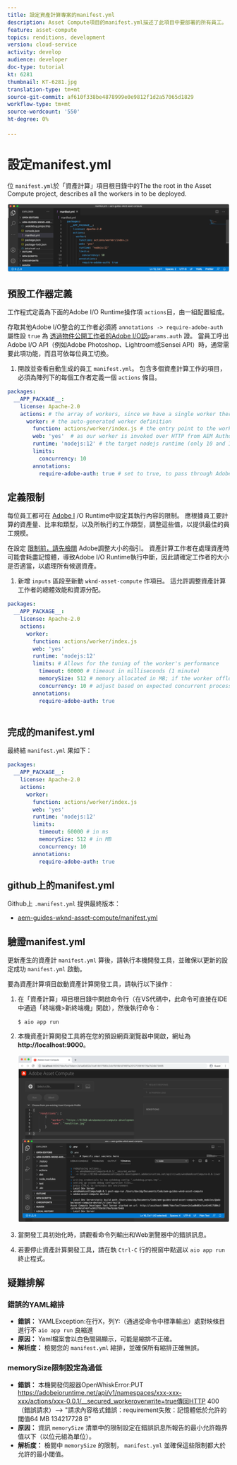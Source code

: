 ```yaml
---
title: 設定資產計算專案的manifest.yml
description: Asset Compute項目的manifest.yml描述了此項目中要部署的所有員工。
feature: asset-compute
topics: renditions, development
version: cloud-service
activity: develop
audience: developer
doc-type: tutorial
kt: 6281
thumbnail: KT-6281.jpg
translation-type: tm+mt
source-git-commit: af610f338be4878999e0e9812f1d2a57065d1829
workflow-type: tm+mt
source-wordcount: '550'
ht-degree: 0%

---
```



# 設定manifest.yml

位 `manifest.yml`於「資產計算」項目根目錄中的The the root in the Asset Compute project, describes all the workers in to be deployed.

![manifest.yml](./assets/manifest/manifest.png)

## 預設工作器定義

工作程式定義為下面的Adobe I/O Runtime操作項 `actions`目，由一組配置組成。

存取其他Adobe I/O整合的工作者必須將 `annotations -> require-adobe-auth` 屬性設 `true` 為 [透過物件公開工作者的Adobe I/O認](https://docs.adobe.com/content/help/en/asset-compute/using/extend/develop-custom-application.html#access-adobe-apis)`params.auth` 證。 當員工呼出Adobe I/O API（例如Adobe Photoshop、Lightroom或Sensei API）時，通常需要此項功能，而且可依每位員工切換。

1. 開啟並查看自動生成的員工 `manifest.yml`。 包含多個資產計算工作的項目，必須為陣列下的每個工作者定義一個 `actions` 條目。

```yml
packages:
  __APP_PACKAGE__:
    license: Apache-2.0
    actions: # the array of workers, since we have a single worker there is only one entry beneath actions
      worker: # the auto-generated worker definition
        function: actions/worker/index.js # the entry point to the worker 
        web: 'yes'  # as our worker is invoked over HTTP from AEM Author service
        runtime: 'nodejs:12' # the target nodejs runtime (only 10 and 12 are supported)
        limits:
          concurrency: 10
        annotations:
          require-adobe-auth: true # set to true, to pass through Adobe I/O access token/client id via params.auth in the worker, typically required when the worker calls out to Adobe I/O APIs such as the Adobe Photoshop, Lightroom or Sensei APIs.
```

## 定義限制

每位員工都可在 [Adobe I](https://www.adobe.io/apis/experienceplatform/runtime/docs.html#!adobedocs/adobeio-runtime/master/guides/system_settings.md) /O Runtime中設定其執行內容的限制。 應根據員工要計算的資產量、比率和類型，以及所執行的工作類型，調整這些值，以提供最佳的員工規模。

在設定 [限制前，請先檢閱](https://docs.adobe.com/content/help/en/asset-compute/using/extend/develop-custom-application.html#sizing-workers) Adobe調整大小的指引。 資產計算工作者在處理資產時可能會耗盡記憶體，導致Adobe I/O Runtime執行中斷，因此請確定工作者的大小是否適當，以處理所有候選資產。

1. 新增 `inputs` 區段至新動 `wknd-asset-compute` 作項目。 這允許調整資產計算工作者的總體效能和資源分配。

```yml
packages:
  __APP_PACKAGE__:
    license: Apache-2.0
    actions: 
      worker:
        function: actions/worker/index.js 
        web: 'yes' 
        runtime: 'nodejs:12'
        limits: # Allows for the tuning of the worker's performance
          timeout: 60000 # timeout in milliseconds (1 minute)
          memorySize: 512 # memory allocated in MB; if the worker offloads heavy computational work to other Web services this number can be reduced
          concurrency: 10 # adjust based on expected concurrent processing and timeout 
        annotations:
          require-adobe-auth: true
           
```

## 完成的manifest.yml

最終結 `manifest.yml` 果如下：

```yml
packages:
  __APP_PACKAGE__:
    license: Apache-2.0
    actions: 
      worker:
        function: actions/worker/index.js 
        web: 'yes' 
        runtime: 'nodejs:12'
        limits:
          timeout: 60000 # in ms
          memorySize: 512 # in MB
          concurrency: 10 
        annotations:
          require-adobe-auth: true
```

## github上的manifest.yml

Github上 `.manifest.yml` 提供最終版本：

+ [aem-guides-wknd-asset-compute/manifest.yml](https://github.com/adobe/aem-guides-wknd-asset-compute/blob/master/manifest.yml)


## 驗證manifest.yml

更新產生的資產計 `manifest.yml` 算後，請執行本機開發工具，並確保以更新的設定成功 `manifest.yml` 啟動。

要為資產計算項目啟動資產計算開發工具，請執行以下操作：

1. 在「資產計算」項目根目錄中開啟命令行（在VS代碼中，此命令可直接在IDE中通過「終端機>新終端機」開啟），然後執行命令：

   ```
   $ aio app run
   ```

1. 本機資產計算開發工具將在您的預設網頁瀏覽器中開啟，網址為 __http://localhost:9000__。

   ![aio app run](assets/environment-variables/aio-app-run.png)

1. 當開發工具初始化時，請觀看命令列輸出和Web瀏覽器中的錯誤訊息。
1. 若要停止資產計算開發工具，請在執 `Ctrl-C` 行的視窗中點選以 `aio app run` 終止程式。

## 疑難排解

### 錯誤的YAML縮排

+ __錯誤：__ YAMLException:在行X，列Y:（通過從命令中標準輸出）處對映條目進行不 `aio app run` 良縮進
+ __原因：__ Yaml檔案會以白色間隔顯示，可能是縮排不正確。
+ __解析度：__ 檢閱您的 `manifest.yml` 縮排，並確保所有縮排正確無誤。

### memorySize限制設定為過低

+ __錯誤：__ 本機開發伺服器OpenWhiskError:PUT https://adobeioruntime.net/api/v1/namespaces/xxx-xxx-xxx/actions/xxx-0.0.1/__secured_workeroverwrite=true傳回HTTP 400（錯誤請求）—> &quot;請求內容格式錯誤：requirement失敗：記憶體低於允許的閾值64 MB 134217728 B&quot;
+ __原因：__ 資訊 `memorySize` 清單中的限制設定在錯誤訊息所報告的最小允許臨界值以下（以位元組為單位）。
+ __解析度：__ 檢閱中 `memorySize` 的限制， `manifest.yml` 並確保這些限制都大於允許的最小閾值。